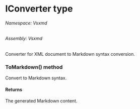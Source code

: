 <a name='T-Vsxmd-IConverter'></a>
# IConverter type

###### Namespace:  Vsxmd

###### Assembly:  Vsxmd

Converter for XML document to Markdown syntax conversion.

<a name='M-Vsxmd-IConverter-ToMarkdown'></a>
### ToMarkdown() method

Convert to Markdown syntax.

#### Returns





The generated Markdown content.
